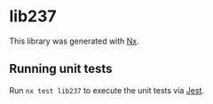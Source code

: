 # lib237

This library was generated with [Nx](https://nx.dev).


## Running unit tests

Run `nx test lib237` to execute the unit tests via [Jest](https://jestjs.io).


